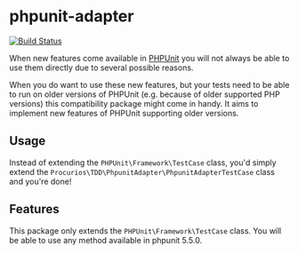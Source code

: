 # phpunit-adapter
[![Build Status](https://travis-ci.org/procurios/phpunit-adapter.svg?branch=master)](https://travis-ci.org/procurios/phpunit-adapter)

When new features come available in [PHPUnit](https://phpunit.de/) you will not always be able to use them directly
due to several possible reasons.

When you do want to use these new features, but your tests need to be able to run on older versions of PHPUnit
(e.g. because of older supported PHP versions) this compatibility package might come in handy. It aims to implement
new features of PHPUnit supporting older versions.

## Usage
Instead of extending the `PHPUnit\Framework\TestCase` class, you'd simply extend the `Procurios\TDD\PhpunitAdapter\PhpunitAdapterTestCase` class and you're done!

## Features
This package only extends the `PHPUnit\Framework\TestCase` class. You will be able to use any method available in phpunit 5.5.0.
